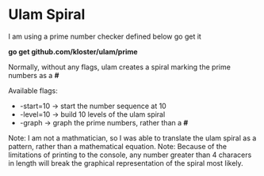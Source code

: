# Ulam Spiral

I am using a prime number checker defined below go get it

**go get github.com/kloster/ulam/prime**

Normally, without any flags, ulam creates a spiral marking the prime numbers as a **#**

Available flags:
* -start=10 -> start the number sequence at 10
* -level=10 -> build 10 levels of the ulam spiral
* -graph -> graph the prime numbers, rather than a **#**


Note: I am not a mathmatician, so I was able to translate the ulam spiral as a pattern, rather than a mathematical equation.
Note: Because of the limitations of printing to the console, any number greater than 4 characers in length will break the graphical representation of the spiral most likely.